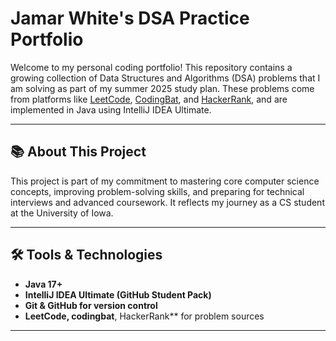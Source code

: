 # Jamar White's DSA Practice Portfolio

Welcome to my personal coding portfolio! This repository contains a growing collection of Data Structures and Algorithms (DSA) problems that I am solving as part of my summer 2025 study plan. These problems come from platforms like [LeetCode](https://leetcode.com/), [CodingBat](https://codingbat.com/java), and [HackerRank](https://www.hackerrank.com/), and are implemented in Java using IntelliJ IDEA Ultimate.

---

## 📚 About This Project

This project is part of my commitment to mastering core computer science concepts, improving problem-solving skills, and preparing for technical interviews and advanced coursework. It reflects my journey as a CS student at the University of Iowa.

---

## 🛠️ Tools & Technologies

- **Java 17+**
- **IntelliJ IDEA Ultimate (GitHub Student Pack)**
- **Git & GitHub for version control**
- **LeetCode, codingbat**, HackerRank** for problem sources

---


